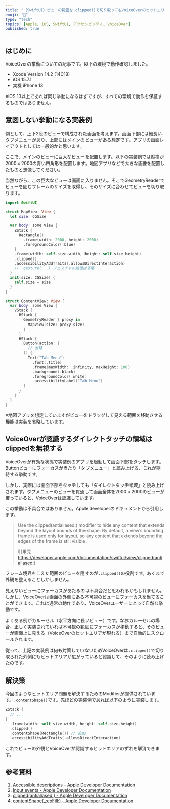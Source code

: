 ```yaml
---
title: "（SwiftUI）ビューの範囲を.clipped()で切り取ってもVoiceOverのヒットエリアが貫通する場合の対処法"
emoji: "🙌"
type: "tech"
topics: [Apple, iOS, SwiftUI, アクセシビリティ, VoiceOver]
published: true
---
```

## はじめに

VoiceOverの挙動についての記事です。以下の環境で動作確認しました。

- Xcode Version 14.2 (14C18)
- iOS 15.7.1
- 実機 iPhone 13

※iOS 13以上であれば同じ挙動になるはずですが、すべての環境で動作を保証するものではありません。

## 意図しない挙動になる実装例

例として、上下2段のビューで構成された画面を考えます。画面下部には細長いタブメニューがあり、上部にはメインのビューがある想定です。アプリの画面レイアウトとしては一般的かと思います。

ここで、メインのビューに巨大なビューを配置します。以下の実装例では縦横が2000 x 2000の青い四角形を配置します。地図アプリなどで大きな画像を配置したものと想像してください。

当然ながら、この巨大なビューは画面に入りません。そこでGeometryReaderでビューを囲むフレームのサイズを取得し、そのサイズに合わせてビューを切り取ります。

```swift
import SwiftUI

struct MapView: View {
  let size: CGSize

  var body: some View {
    ZStack {
      Rectangle()
        .frame(width: 2000, height: 2000)
        .foregroundColor(.blue)
    }
    .frame(width: self.size.width, height: self.size.height)
    .clipped()
    .accessibilityAddTraits(.allowsDirectInteraction)
    // .gesture(...) ジェスチャの処理は省略
  }
  init(size: CGSize) {
    self.size = size
  }
}

struct ContentView: View {
  var body: some View {
    VStack {
      HStack {
        GeometryReader { proxy in
          MapView(size: proxy.size)
        }
      }
      HStack {
        Button(action: {
          // 省略
        }) {
          Text("Tab Menu")
            .font(.title)
            .frame(maxWidth: .infinity, maxHeight: 100)
            .background(.black)
            .foregroundColor(.white)
            .accessibilityLabel("Tab Menu")
        }
      }
    }
  }
}
```

※地図アプリを想定していますがビューをドラッグして見える範囲を移動させる機能は実装を省略しています。

## VoiceOverが認識するダイレクトタッチの領域はclippedを無視する

VoiceOverが有効な状態で実装例のアプリを起動して画面下部をタッチします。Buttonビューにフォーカスが当たり「タブメニュー」と読み上げる、これが期待する挙動です。

しかし、実際には画面下部をタッチしても「ダイレクトタッチ領域」と読み上げされます。タブメニューのビューを貫通して画面全体を2000 x 2000のビューが覆っていると、VoiceOverは認識しています。

この挙動は不具合ではありません。Apple developerのドキュメントから引用します。

> Use the clipped(antialiased:) modifier to hide any content that extends beyond the layout bounds of the shape. By default, a view’s bounding frame is used only for layout, so any content that extends beyond the edges of the frame is still visible.
> 
> 引用元 https://developer.apple.com/documentation/swiftui/view/clipped(antialiased:)

フレーム境界をこえた範囲のビューを隠すのが`.clipped()`の役割です。あくまで外観を整えることしかしません。

見えないビューにフォーカスがあたるのは不具合だと思われるかもしれません。しかし、VoiceOverは画面の外側にある不可視のビューにフォーカスを当てることができます。これは通常の動作であり、VoiceOverユーザーにとって自然な挙動です。

よくある例がカルーセル（水平方向に長いビュー）です。なおカルーセルの場合、正しく実装されていれば不可視の範囲にフォーカスが移動すると、そのビューが画面上に見える（VoiceOverのヒットエリアが現れる）まで自動的にスクロールされます。

従って、上記の実装例は何も対策していないためVoiceOverは`.clipped()`で切り取られた外側にもヒットエリアが広がっていると認識して、そのように読み上げたのです。

## 解決策

今回のようなヒットエリア問題を解決するためのModifierが提供されています。`.contentShape()`です。先ほどの実装例であれば以下のように実装します。

```swift
ZStack {
  // ...
}
  .frame(width: self.size.width, height: self.size.height)
  .clipped()
  .contentShape(Rectangle()) // 追加
  .accessibilityAddTraits(.allowsDirectInteraction)
```

これでビューの外観とVoiceOverが認識するヒットエリアのずれを解消できます。

## 参考資料

1. [Accessible descriptions - Apple Developer Documentation](https://developer.apple.com/documentation/swiftui/accessible-descriptions)
2. [Input events - Apple Developer Documentation](https://developer.apple.com/documentation/swiftui/input-events)
3. [clipped(antialiased:) - Apple Developer Documentation](https://developer.apple.com/documentation/swiftui/view/clipped(antialiased:))
4. [contentShape(_:eoFill:) - Apple Developer Documentation](https://developer.apple.com/documentation/swiftui/view/contentshape(_:eofill:))
